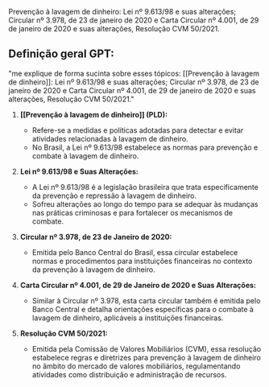 Prevenção à lavagem de dinheiro: Lei nº 9.613/98 e suas alterações; Circular nº 3.978, de 23 de janeiro de 2020 e Carta Circular nº 4.001, de 29 de janeiro de 2020 e suas alterações, Resolução CVM 50/2021.

## Definição geral GPT:

"me explique de forma sucinta sobre esses tópicos: [[Prevenção à lavagem de dinheiro]]: Lei nº 9.613/98 e suas alterações; Circular nº 3.978, de 23 de janeiro de 2020 e Carta Circular nº 4.001, de 29 de janeiro de 2020 e suas alterações, Resolução CVM 50/2021."

1. **[[Prevenção à lavagem de dinheiro]] (PLD):**
    
    - Refere-se a medidas e políticas adotadas para detectar e evitar atividades relacionadas à lavagem de dinheiro.
    - No Brasil, a Lei nº 9.613/98 estabelece as normas para prevenção e combate à lavagem de dinheiro.
2. **Lei nº 9.613/98 e Suas Alterações:**
    
    - A Lei nº 9.613/98 é a legislação brasileira que trata especificamente da prevenção e repressão à lavagem de dinheiro.
    - Sofreu alterações ao longo do tempo para se adequar às mudanças nas práticas criminosas e para fortalecer os mecanismos de combate.
3. **Circular nº 3.978, de 23 de Janeiro de 2020:**
    
    - Emitida pelo Banco Central do Brasil, essa circular estabelece normas e procedimentos para instituições financeiras no contexto da prevenção à lavagem de dinheiro.
4. **Carta Circular nº 4.001, de 29 de Janeiro de 2020 e Suas Alterações:**
    
    - Similar à Circular nº 3.978, esta carta circular também é emitida pelo Banco Central e detalha orientações específicas para o combate à lavagem de dinheiro, aplicáveis a instituições financeiras.
5. **Resolução CVM 50/2021:**
    
    - Emitida pela Comissão de Valores Mobiliários (CVM), essa resolução estabelece regras e diretrizes para prevenção à lavagem de dinheiro no âmbito do mercado de valores mobiliários, regulamentando atividades como distribuição e administração de recursos.